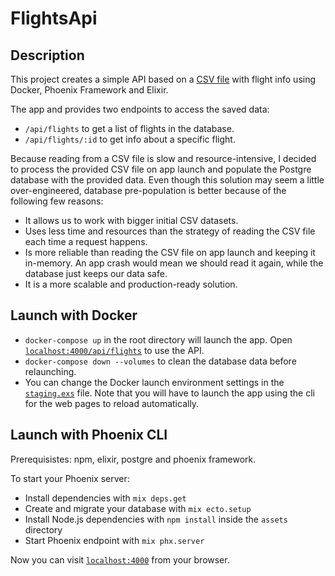 # FlightsApi 

## Description  
This project creates a simple API based on a [CSV file](https://github.com/ssnd/flights_api/blob/main/initial_data.csv) with flight info using Docker, Phoenix Framework and Elixir.   

The app and provides two endpoints to access the saved data:
 * `/api/flights` to get a list of flights in the database.
 * `/api/flights/:id` to get info about a specific flight.

Because reading from a CSV file is slow and resource-intensive, I decided to process the provided CSV file on app launch and populate the Postgre database with the provided data.
Even though this solution may seem a little over-engineered, database pre-population is better because of the following few reasons:
 * It allows us to work with bigger initial CSV datasets.
 * Uses less time and resources than the strategy of reading the CSV file each time a request happens.
 * Is more reliable than reading the CSV file on app launch and keeping it in-memory. An app crash would mean we should read it again, while the database just keeps our data safe.
 * It is a more scalable and production-ready solution.

## Launch with Docker
  * `docker-compose up` in the root directory will launch the app. Open [`localhost:4000/api/flights`](http://localhost:4000/api/flights) to use the API.
  * `docker-compose down --volumes` to clean the database data before relaunching.
  * You can change the Docker launch environment settings in the [`staging.exs`](https://github.com/ssnd/flights_api/blob/main/config/staging.exs) file. Note that you will have to launch the app using the cli for the web pages to reload automatically.

## Launch with Phoenix CLI
Prerequisistes: npm, elixir, postgre and phoenix framework.

To start your Phoenix server:

  * Install dependencies with `mix deps.get`
  * Create and migrate your database with `mix ecto.setup`
  * Install Node.js dependencies with `npm install` inside the `assets` directory
  * Start Phoenix endpoint with `mix phx.server`

Now you can visit [`localhost:4000`](http://localhost:4000) from your browser.

